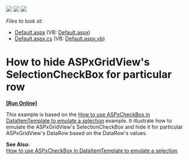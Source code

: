 <!-- default badges list -->
![](https://img.shields.io/endpoint?url=https://codecentral.devexpress.com/api/v1/VersionRange/128540530/13.1.4%2B)
[![](https://img.shields.io/badge/Open_in_DevExpress_Support_Center-FF7200?style=flat-square&logo=DevExpress&logoColor=white)](https://supportcenter.devexpress.com/ticket/details/E2382)
[![](https://img.shields.io/badge/📖_How_to_use_DevExpress_Examples-e9f6fc?style=flat-square)](https://docs.devexpress.com/GeneralInformation/403183)
<!-- default badges end -->
<!-- default file list -->
*Files to look at*:

* [Default.aspx](./CS/WebSite/Default.aspx) (VB: [Default.aspx](./VB/WebSite/Default.aspx))
* [Default.aspx.cs](./CS/WebSite/Default.aspx.cs) (VB: [Default.aspx.vb](./VB/WebSite/Default.aspx.vb))
<!-- default file list end -->
# How to hide ASPxGridView's SelectionCheckBox for particular row
<!-- run online -->
**[[Run Online]](https://codecentral.devexpress.com/e2382/)**
<!-- run online end -->


<p>This example is based on the <a href="https://www.devexpress.com/Support/Center/p/E1559">How to use ASPxCheckBox in DataItemTemplate to emulate a selection</a> example. It illustrate how to emulate the ASPxGridView's SelectionCheckBox and hide it for particular ASPxGridView's DataRow based on the DataRow's values.</p><p><strong>See Also:</strong><br />
<a href="https://www.devexpress.com/Support/Center/p/E1559">How to use ASPxCheckBox in DataItemTemplate to emulate a selection</a></p>

<br/>


